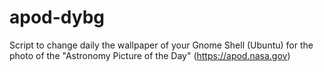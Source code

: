 # apod-dybg
Script to change daily the wallpaper of your Gnome Shell (Ubuntu) for the photo of the "Astronomy Picture of the Day" (https://apod.nasa.gov)
